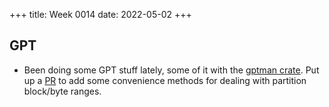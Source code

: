 +++
title: Week 0014
date: 2022-05-02
+++

## GPT

* Been doing some GPT stuff lately, some of it with the [gptman
  crate](https://crates.io/crates/gptman). Put up a
  [PR](https://github.com/cecton/gptman/pull/76) to add some convenience
  methods for dealing with partition block/byte ranges.
